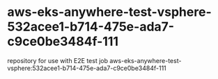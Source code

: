 # aws-eks-anywhere-test-vsphere-532acee1-b714-475e-ada7-c9ce0be3484f-111
repository for use with E2E test job aws-eks-anywhere-test-vsphere:532acee1-b714-475e-ada7-c9ce0be3484f-111
